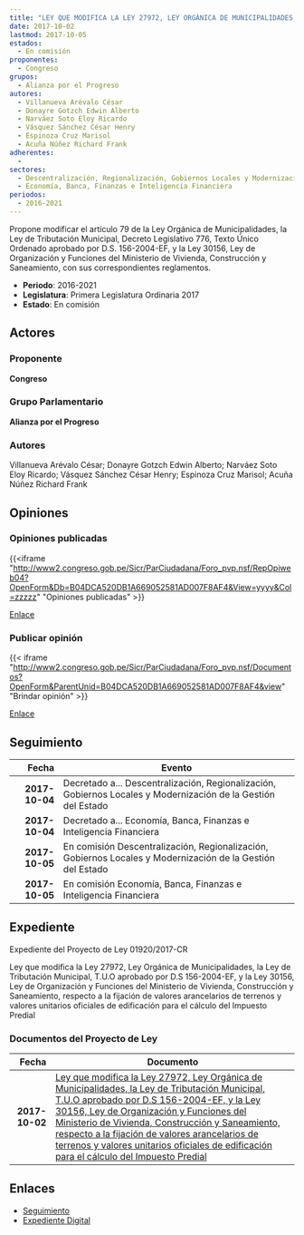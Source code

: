 ```yaml
---
title: "LEY QUE MODIFICA LA LEY 27972, LEY ORGÁNICA DE MUNICIPALIDADES, LA LEY DE TRIBUTACIÓN T.U.O APROBADO POR D.S. 156-2004-EFE, Y LA LEY 30156, LEY DE ORGANIZACIÓN Y FUNCIONES DEL MINISTERIO DE VIVIENDA, CONSTRUCCIÓN Y SANEAMIENTO RESPECTO A LA FIJACIÓN DE VALORES ARANCELARIOS DE TERRENOS Y VALORES UNITARIOS OFICIALES DE EDIFICACIÓN PARA EL CÁLCULO DEL IMPUESTO PREDIAL."
date: 2017-10-02
lastmod: 2017-10-05
estados: 
  - En comisión
proponentes: 
  - Congreso
grupos: 
  - Alianza por el Progreso
autores: 
  - Villanueva Arévalo César
  - Donayre Gotzch Edwin Alberto
  - Narváez Soto Eloy Ricardo
  - Vásquez Sánchez César Henry
  - Espinoza Cruz Marisol
  - Acuña Núñez Richard Frank
adherentes: 
  - 
sectores: 
  - Descentralización, Regionalización, Gobiernos Locales y Modernización de la Gestión del Estado
  - Economía, Banca, Finanzas e Inteligencia Financiera
periodos: 
  - 2016-2021
---
```


Propone modificar el artículo 79 de la Ley Orgánica de Municipalidades, la Ley de Tributación Municipal, Decreto Legislativo 776, Texto Único Ordenado aprobado por D.S. 156-2004-EF, y la Ley 30156, Ley de Organización y Funciones del Ministerio de Vivienda, Construcción y Saneamiento, con sus correspondientes reglamentos.

- **Periodo**: 2016-2021
- **Legislatura**: Primera Legislatura Ordinaria 2017
- **Estado**: En comisión

## Actores

### Proponente

**Congreso**

### Grupo Parlamentario

**Alianza por el Progreso**

### Autores

Villanueva Arévalo César; Donayre Gotzch Edwin Alberto; Narváez Soto Eloy Ricardo; Vásquez Sánchez César Henry; Espinoza Cruz Marisol; Acuña Núñez Richard Frank


## Opiniones

### Opiniones publicadas

{{<iframe "http://www2.congreso.gob.pe/Sicr/ParCiudadana/Foro_pvp.nsf/RepOpiweb04?OpenForm&Db=B04DCA520DB1A669052581AD007F8AF4&View=yyyy&Col=zzzzz" "Opiniones publicadas" >}}

[Enlace](http://www2.congreso.gob.pe/Sicr/ParCiudadana/Foro_pvp.nsf/RepOpiweb04?OpenForm&Db=B04DCA520DB1A669052581AD007F8AF4&View=yyyy&Col=zzzzz)
### Publicar opinión

{{< iframe "http://www2.congreso.gob.pe/Sicr/ParCiudadana/Foro_pvp.nsf/Documentos?OpenForm&ParentUnid=B04DCA520DB1A669052581AD007F8AF4&view" "Brindar opinión" >}}

[Enlace](http://www2.congreso.gob.pe/Sicr/ParCiudadana/Foro_pvp.nsf/Documentos?OpenForm&ParentUnid=B04DCA520DB1A669052581AD007F8AF4&view)

## Seguimiento

| Fecha | Evento |
|------:|--------|
| **2017-10-04** | Decretado a... Descentralización, Regionalización, Gobiernos Locales y Modernización de la Gestión del Estado|
| **2017-10-04** | Decretado a... Economía, Banca, Finanzas e Inteligencia Financiera|
| **2017-10-05** | En comisión Descentralización, Regionalización, Gobiernos Locales y Modernización de la Gestión del Estado|
| **2017-10-05** | En comisión Economía, Banca, Finanzas e Inteligencia Financiera|


## Expediente

Expediente del Proyecto de Ley 01920/2017-CR

Ley que modifica la Ley 27972, Ley Orgánica de Municipalidades, la Ley de Tributación Municipal, T.U.O aprobado por D.S 156-2004-EF, y la Ley 30156, Ley de Organización y Funciones del Ministerio de Vivienda, Construcción y Saneamiento, respecto a la fijación de valores arancelarios de terrenos y valores unitarios oficiales de edificación para el cálculo del Impuesto Predial


### Documentos del Proyecto de Ley

| Fecha | Documento |
|------:|--------|
| **2017-10-02** | [Ley que modifica la Ley 27972, Ley Orgánica de Municipalidades, la Ley de Tributación Municipal, T.U.O aprobado por D.S 156-2004-EF, y la Ley 30156, Ley de Organización y Funciones del Ministerio de Vivienda, Construcción y Saneamiento, respecto a la fijación de valores arancelarios de terrenos y valores unitarios oficiales de edificación para el cálculo del Impuesto Predial](http://www.leyes.congreso.gob.pe/Documentos/2016_2021/Proyectos_de_Ley_y_de_Resoluciones_Legislativas/PL0192020171002..pdf) |

## Enlaces 

- [Seguimiento](http://www2.congreso.gob.pehttp://www2.congreso.gob.pe/Sicr/TraDocEstProc/CLProLey2016.nsf/f7fff46988ca05b1052578e100829cc7/dbcc4106152e7f43052581ad007dff95?OpenDocument)
- [Expediente Digital](http://www2.congreso.gob.pehttp://www2.congreso.gob.pe/Sicr/TraDocEstProc/CLProLey2016.nsf/f7fff46988ca05b1052578e100829cc7/dbcc4106152e7f43052581ad007dff95?OpenDocument&Click=05257FB7005EB655.eb71d0cf91d8294e05256cdf006b5706/$Body/0.1C6C)
